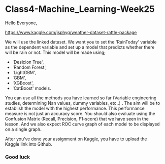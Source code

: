 # Class4-Machine_Learning-Week25

Hello Everyone, 

https://www.kaggle.com/jsphyg/weather-dataset-rattle-package

We will use the linked dataset. We want you to set the 'RainToday' variable as the dependent variable and set up a model that predicts whether there will be rain or not. This model will be made using; 

* 'Desicion Tree', 
* 'Random Forest', 
* 'LightGBM', 
* 'GBM', 
* 'XGBoost', 
* 'CatBoost' models. 

You can use all the methods you have learned so far (Variable engineering studies, determining Nan values, dummy variables, etc..) . The aim will be to establish the model with the highest performance. This performance measure is not just an accuracy score. You should also evaluate using the Confusion Matrix (Recall, Precision, F1-score) that we have seen in the lesson. And we also expect ROC curve graph of each model to be displayed on a single graph. 

After you've done your assignment on Kaggle, you have to upload the Kaggle link into Github. 

### Good luck
